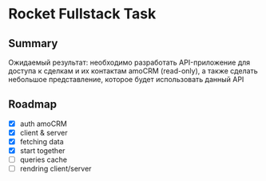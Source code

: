 # Rocket Fullstack Task

## Summary

Ожидаемый результат: необходимо разработать API-приложение для доступа к сделкам и их контактам amoCRM (read-only), а также сделать небольшое представление, которое будет использовать данный API

## Roadmap

- [x] auth amoCRM
- [x] client & server
- [x] fetching data
- [x] start together
- [ ] queries cache
- [ ] rendring client/server
